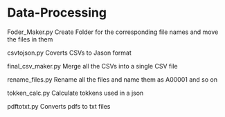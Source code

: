 # Data-Processing

Foder_Maker.py
Create Folder for the corresponding file names and move the files in them

csvtojson.py
Coverts CSVs to Jason format

final_csv_maker.py
Merge all the CSVs into a single CSV file 

rename_files.py
Rename all the files and name them as A00001 and so on

tokken_calc.py
Calculate tokkens used in a json

pdftotxt.py
Converts pdfs to txt files
